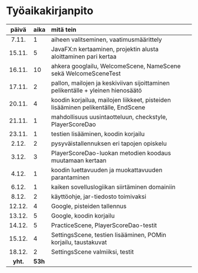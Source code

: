 # Työaikakirjanpito

|  päivä  |  aika | mitä tein                                                                        |
| :-----: |:------| :--------------------------------------------------------------------------------|
|  7.11.  |   1   | aiheen valitseminen, vaatimusmäärittely                                          |
|  15.11. |   5   | JavaFX:n kertaaminen, projektin alusta aloittaminen pari kertaa                  | 
|  16.11. |  10   | ahkera googlailu, WelcomeScene, NameScene sekä WelcomeSceneTest                  |
|  17.11. |   2   | pallon, mailojen ja keskiviivan sijoittaminen pelikentälle + yleinen hienosäätö  |
|  20.11. |   4   | koodin korjailua, mailojen liikkeet, pisteiden lisääminen pelikentälle, EndScene |
|  21.11. |   1   | mahdollisuus uusintaotteluun, checkstyle, PlayerScoreDao                         |
|  23.11. |   1   | testien lisääminen, koodin korjailu                                              |
|  2.12.  |   2   | pysyväistallennuksen eri tapojen opiskelu                                        |
|  3.12.  |   3   | PlayerScoreDao-luokan metodien koodaus muutamaan kertaan                         |
|  4.12.  |   1   | koodin luettavuuden ja muokattavuuden parantaminen                               |
|  6.12.  |   1   | kaiken sovelluslogiikan siirtäminen domainiin                                    |
|  8.12.  |   2   | käyttöohje, jar-tiedosto toimivaksi                                              |
|  12.12. |   4   | Google, pisteiden tallennus                                                      |
|  13.12. |   5   | Google, koodin korjailu                                                          |
|  14.12. |   5   | PracticeScene, PlayerScoreDao-testit                                             |
|  15.12. |   4   | SettingsScene, testien lisääminen, POMin korjailu, taustakuvat                   |
|  18.12. |   2   | SettingsScene valmiiksi, testit                                                  |
| **yht.**|**53h**|                                                                                  |
